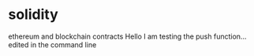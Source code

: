 # solidity
ethereum and blockchain contracts
Hello I am testing the push function... edited in the command line
